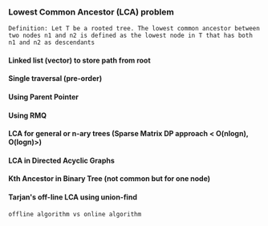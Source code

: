 ### Lowest Common Ancestor (LCA) problem

    Definition: Let T be a rooted tree. The lowest common ancestor between two nodes n1 and n2 is defined as the lowest node in T that has both n1 and n2 as descendants

#### Linked list (vector) to store path from root

#### Single traversal (pre-order)

#### Using Parent Pointer

#### Using RMQ

#### LCA for general or n-ary trees (Sparse Matrix DP approach < O(nlogn), O(logn)>)

#### LCA in Directed Acyclic Graphs

#### Kth Ancestor in Binary Tree (not common but for one node)

#### Tarjan's off-line LCA using union-find

    offline algorithm vs online algorithm
